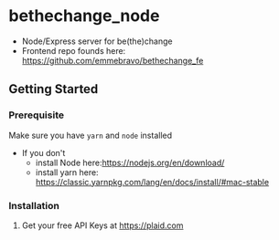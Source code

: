 # bethechange_node

- Node/Express server for be(the)change
- Frontend repo founds here: https://github.com/emmebravo/bethechange_fe

## Getting Started

### Prerequisite

Make sure you have `yarn` and `node` installed

- If you don't
  - install Node here:https://nodejs.org/en/download/
  - install yarn here: https://classic.yarnpkg.com/lang/en/docs/install/#mac-stable

### Installation

1. Get your free API Keys at https://plaid.com

